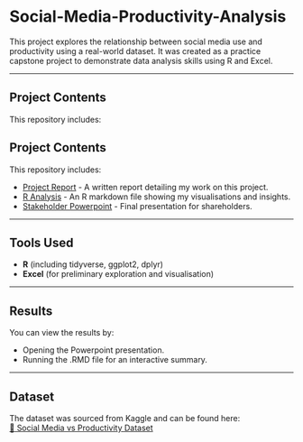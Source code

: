 # Social-Media-Productivity-Analysis
This project explores the relationship between social media use and productivity using a real-world dataset. It was created as a practice capstone project to demonstrate data analysis skills using R and Excel.

---

## Project Contents
This repository includes:

## Project Contents
This repository includes:

- [Project Report](The%20Impact%20of%20Social%20Media%20on%20Workplace%20Productivity.docx) - A written report detailing my work on this project.
- [R Analysis](R_Analysis_Summary.RMD) - An R markdown file showing my visualisations and insights.
- [Stakeholder Powerpoint](The%20Impact%20of%20Social%20Media%20on%20Workplace%20Productivity.pptx) - Final presentation for shareholders.


---

## Tools Used
- **R** (including tidyverse, ggplot2, dplyr)
- **Excel** (for preliminary exploration and visualisation)

---

## Results
You can view the results by:
- Opening the Powerpoint presentation.
- Running the .RMD file for an interactive summary.

---

## Dataset
The dataset was sourced from Kaggle and can be found here:  
[🔗 Social Media vs Productivity Dataset](https://www.kaggle.com/datasets/mahdimashayekhi/social-media-vs-productivity)
